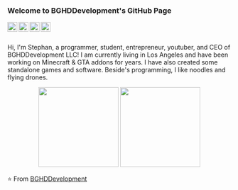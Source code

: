 ### Welcome to BGHDDevelopment's GitHub Page
<a href="https://bghddevelopment.com/discord">
  <img align="left" alt="Discord" width="22px" src="https://cdn.jsdelivr.net/npm/simple-icons@3.1.0/icons/discord.svg" />
</a>
<a href="http://linkedin.com/company/bghddevelopment">
  <img align="left" alt="LinkedIn" width="22px" src="https://cdn.jsdelivr.net/npm/simple-icons@3.1.0/icons/linkedin.svg" />
</a>
<a href="ceo@bghddevelopment.com">
  <img align="left" alt="'Gmail" width="22px" src="https://cdn.jsdelivr.net/npm/simple-icons@3.1.0/icons/gmail.svg" />
</a>
<a href="https://youtube.com/BGHDDevelopment">
  <img align="left" alt="YouTube" width="22px" src="https://cdn.jsdelivr.net/npm/simple-icons@3.1.0/icons/youtube.svg" />
</a>
<br />
<br />

Hi, I'm Stephan, a programmer, student, entrepreneur, youtuber, and CEO of BGHDDevelopment LLC! I am currently living in Los Angeles and have been working on Minecraft & GTA addons for years. I have also created some standalone games and software. Beside's programming, I like noodles and flying drones.


<div align="center">
<img height="180em" src="https://github-readme-stats.vercel.app/api?username=bghddevelopment&show_icons=true&hide_border=true&theme=dark"/>
<img height="180em" src="https://github-readme-stats.vercel.app/api/top-langs/?username=InventivetalentDev&theme=dark&layout=compact&langs_count=6"/>
</div>

⭐️ From [BGHDDevelopment](https://github.com/bghddevelopment)
